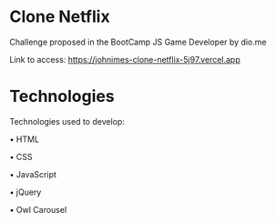 # Clone Netflix
Challenge proposed in the BootCamp JS Game Developer by dio.me

Link to access: https://johnimes-clone-netflix-5j97.vercel.app


# Technologies

Technologies used to develop:

• HTML

• CSS

• JavaScript

• jQuery

• Owl Carousel
